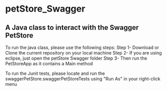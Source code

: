# petStore_Swagger
A Java class to interact with the Swagger PetStore
---------
To run the java class, please use the following steps:
Step 1- Download or Clone the current repository on your local machine
Step 2- If you are using eclipse, just open the petStore Swagger folder
Step 3- Then run the PetStoreApp as it contains a Main method

To run the Junit tests, please locate and run the swaggerPetStore.swaggerPetStoreTests using "Run As" in your right-click menu


